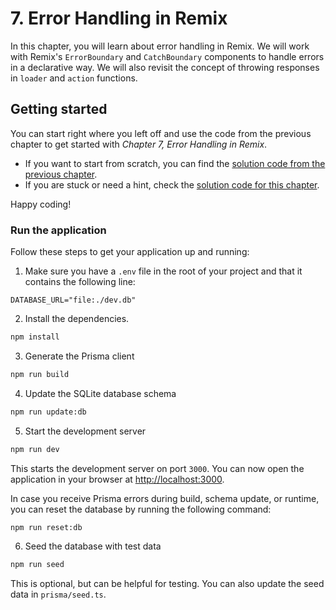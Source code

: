 # 7. Error Handling in Remix

In this chapter, you will learn about error handling in Remix. We will work with Remix's `ErrorBoundary` and `CatchBoundary` components to handle errors in a declarative way. We will also revisit the concept of throwing responses in `loader` and `action` functions.

## Getting started

You can start right where you left off and use the code from the previous chapter to get started with _Chapter 7, Error Handling in Remix_.

- If you want to start from scratch, you can find the [solution code from the previous chapter](../../06-enhancing-the-user-experience/bee-rich/solution/).
- If you are stuck or need a hint, check the [solution code for this chapter](./solution/).

Happy coding!

### Run the application

Follow these steps to get your application up and running:

1. Make sure you have a `.env` file in the root of your project and that it contains the following line:

```text
DATABASE_URL="file:./dev.db"
```

2. Install the dependencies.

```bash
npm install
```

3. Generate the Prisma client

```bash
npm run build
```

4. Update the SQLite database schema

```bash
npm run update:db
```

5. Start the development server

```bash
npm run dev
```

This starts the development server on port `3000`. You can now open the application in your browser at [http://localhost:3000](http://localhost:3000).

In case you receive Prisma errors during build, schema update, or runtime, you can reset the database by running the following command:

```bash
npm run reset:db
```

6. Seed the database with test data

```bash
npm run seed
```

This is optional, but can be helpful for testing. You can also update the seed data in `prisma/seed.ts`.
